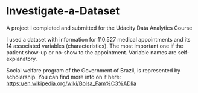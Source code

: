 # Investigate-a-Dataset

A project I completed and submitted for the Udacity Data Analytics Course

I used a dataset with information for 110.527 medical appointments and its 14 associated variables (characteristics). 
The most important one if the patient show-up or no-show to the appointment. Variable names are self-explanatory.

Social welfare program of the Government of Brazil, is represented by scholarship. You can find more info on it here: https://en.wikipedia.org/wiki/Bolsa_Fam%C3%ADlia
